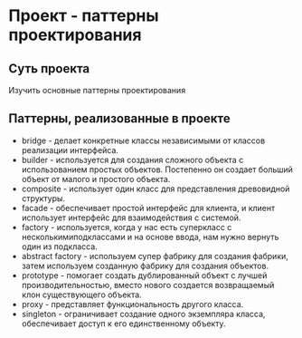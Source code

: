 # Проект - паттерны проектирования

## Суть проекта
Изучить основные паттерны проектирования

## Паттерны, реализованные в проекте
- bridge - делает конкретные классы независимыми от классов реализации интерфейса.
- builder - используется для создания сложного объекта с использованием простых объектов. Постепенно он создает больший объект от малого и простого объекта.
- composite - использует один класс для представления древовидной структуры.
- facade - обеспечивает простой интерфейс для клиента, и клиент использует интерфейс для взаимодействия с системой.
- factory - используется, когда у нас есть суперкласс с несколькимиподклассами и на основе ввода, нам нужно вернуть один из подкласса.
- abstract factory - используем супер фабрику для создания фабрики, затем используем созданную фабрику для создания объектов.
- prototype - помогает создать дублированный объект с лучшей производительностью, вместо нового создается возвращаемый клон существующего объекта.
- proxy - представляет функциональность другого класса.
- singleton - ограничивает создание одного экземпляра класса, обеспечивает доступ к его единственному объекту.
